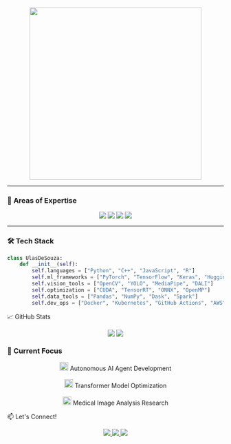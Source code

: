 <p align="center">
  <img src="https://readme-typing-svg.demolab.com?font=Fira+Code&size=30&duration=3000&pause=1000&color=22D3EE&center=true&vCenter=true&width=435&lines=Hi+👋+I'm+ulasdesouza;AI+Enthusiast;Deep+Learning+Developer;ML+Researcher;Computer+Vision+Explorer" alt="" />
</p>

<div align="center">
  <img src="https://media.giphy.com/media/qgQUggAC3Pfv687qPC/giphy.gif" width="400"/>
</div>

---

### 🧠 **Areas of Expertise**

<p align="center">
  <img src="https://img.shields.io/badge/Deep Learning-0A0A0A?style=for-the-badge&logo=deepscan&logoColor=00C7B7" />
  <img src="https://img.shields.io/badge/Large Language Models-FFD700?style=for-the-badge&logo=openai&logoColor=black" />
  <img src="https://img.shields.io/badge/Computer Vision-4B0082?style=for-the-badge&logo=opencv&logoColor=white" />
  <img src="https://img.shields.io/badge/AI Agents-228B22?style=for-the-badge&logo=atom&logoColor=white" />
</p>

---

### 🛠️ **Tech Stack**

```python
class UlasDeSouza:
    def __init__(self):
        self.languages = ["Python", "C++", "JavaScript", "R"]
        self.ml_frameworks = ["PyTorch", "TensorFlow", "Keras", "HuggingFace"]
        self.vision_tools = ["OpenCV", "YOLO", "MediaPipe", "DALI"]
        self.optimization = ["CUDA", "TensorRT", "ONNX", "OpenMP"]
        self.data_tools = ["Pandas", "NumPy", "Dask", "Spark"]
        self.dev_ops = ["Docker", "Kubernetes", "GitHub Actions", "AWS"]

```
📈 GitHub Stats
<p align="center"> <img align="center" src="https://github-readme-stats.vercel.app/api?username=ulasdesouza24&show_icons=true&theme=radical" /> <img align="center" src="https://github-readme-stats.vercel.app/api/top-langs/?username=ulasdesouza24&layout=compact&theme=radical" /> </p>


### 🎯 **Current Focus**

<p align="center">
  <img src="https://media.giphy.com/media/3o7TKMt1VVNkHV2PaE/giphy.gif" width="20"> Autonomous AI Agent Development<br><br>
  <img src="https://media.giphy.com/media/3o7TKMt1VVNkHV2PaE/giphy.gif" width="20"> Transformer Model Optimization<br><br>
  <img src="https://media.giphy.com/media/3o7TKMt1VVNkHV2PaE/giphy.gif" width="20"> Medical Image Analysis Research
</p>



📫 Let's Connect!
<p align="center"> <a href="mailto:umet9711@gmail.com"> <img src="https://img.shields.io/badge/Gmail-D14836?style=for-the-badge&logo=gmail&logoColor=white" /> </a> <a href="https://www.linkedin.com/in/ulastaylano24/"> <img src="https://img.shields.io/badge/LinkedIn-0077B5?style=for-the-badge&logo=linkedin&logoColor=white"/> </a> <a href="https://twitter.com/ulastaylano"> <img src="https://img.shields.io/badge/Twitter-1DA1F2?style=for-the-badge&logo=twitter&logoColor=white"/> </a> </p>
